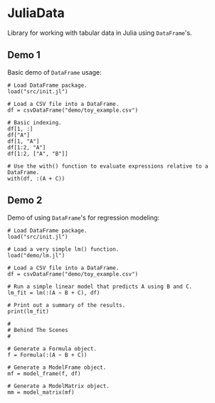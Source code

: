 JuliaData
=========

Library for working with tabular data in Julia using `DataFrame`'s.

## Demo 1

Basic demo of `DataFrame` usage:

    # Load DataFrame package.
    load("src/init.jl")

    # Load a CSV file into a DataFrame.
    df = csvDataFrame("demo/toy_example.csv")

    # Basic indexing.
    df[1, :]
    df["A"]
    df[1, "A"]
    df[1:2, "A"]
    df[1:2, ["A", "B"]]

    # Use the with() function to evaluate expressions relative to a DataFrame.
    with(df, :(A + C))

## Demo 2

Demo of using `DataFrame`'s for regression modeling:

    # Load DataFrame package.
    load("src/init.jl")

    # Load a very simple lm() function.
    load("demo/lm.jl")

    # Load a CSV file into a DataFrame.
    df = csvDataFrame("demo/toy_example.csv")

    # Run a simple linear model that predicts A using B and C.
    lm_fit = lm(:(A ~ B + C), df)

    # Print out a summary of the results.
    print(lm_fit)

    #
    # Behind The Scenes
    #

    # Generate a Formula object.
    f = Formula(:(A ~ B + C))

    # Generate a ModelFrame object.
    mf = model_frame(f, df)

    # Generate a ModelMatrix object.
    mm = model_matrix(mf)
